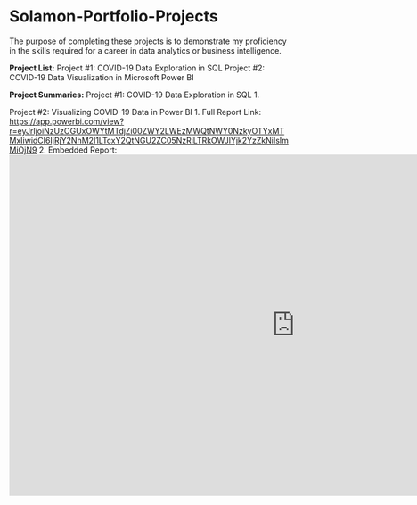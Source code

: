 # Solamon-Portfolio-Projects
The purpose of completing these projects is to demonstrate my proficiency in the skills required for a career in data analytics or business intelligence.

**Project List:**
  Project #1: COVID-19 Data Exploration in SQL
  Project #2: COVID-19 Data Visualization in Microsoft Power BI

**Project Summaries:**
  Project #1: COVID-19 Data Exploration in SQL
    1. 
  
  Project #2: Visualizing COVID-19 Data in Power BI
    1. Full Report Link: https://app.powerbi.com/view?r=eyJrIjoiNzUzOGUxOWYtMTdjZi00ZWY2LWEzMWQtNWY0NzkyOTYxMTMxIiwidCI6IjRjY2NhM2I1LTcxY2QtNGU2ZC05NzRiLTRkOWJlYjk2YzZkNiIsImMiOjN9
    2. Embedded Report: 
    <iframe title="Covid Project - Page 1" width="1024" height="612" src="https://app.powerbi.com/view?r=eyJrIjoiNzUzOGUxOWYtMTdjZi00ZWY2LWEzMWQtNWY0NzkyOTYxMTMxIiwidCI6IjRjY2NhM2I1LTcxY2QtNGU2ZC05NzRiLTRkOWJlYjk2YzZkNiIsImMiOjN9" frameborder="0" allowFullScreen="true"></iframe>
